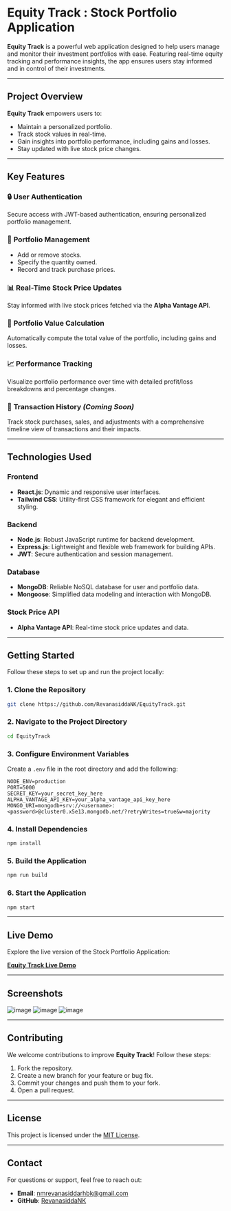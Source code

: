 # Equity Track : Stock Portfolio Application

**Equity Track** is a powerful web application designed to help users manage and monitor their investment portfolios with ease. Featuring real-time equity tracking and performance insights, the app ensures users stay informed and in control of their investments.

---

## Project Overview

**Equity Track** empowers users to:
- Maintain a personalized portfolio.
- Track stock values in real-time.
- Gain insights into portfolio performance, including gains and losses.
- Stay updated with live stock price changes.

---

## Key Features

### 🔒 **User Authentication**
Secure access with JWT-based authentication, ensuring personalized portfolio management.

### 💼 **Portfolio Management**
- Add or remove stocks.
- Specify the quantity owned.
- Record and track purchase prices.

### 📊 **Real-Time Stock Price Updates**
Stay informed with live stock prices fetched via the **Alpha Vantage API**.

### 🧮 **Portfolio Value Calculation**
Automatically compute the total value of the portfolio, including gains and losses.

### 📈 **Performance Tracking**
Visualize portfolio performance over time with detailed profit/loss breakdowns and percentage changes.

### 📅 **Transaction History** *(Coming Soon)*
Track stock purchases, sales, and adjustments with a comprehensive timeline view of transactions and their impacts.

---

## Technologies Used

### **Frontend**
- **React.js**: Dynamic and responsive user interfaces.
- **Tailwind CSS**: Utility-first CSS framework for elegant and efficient styling.

### **Backend**
- **Node.js**: Robust JavaScript runtime for backend development.
- **Express.js**: Lightweight and flexible web framework for building APIs.
- **JWT**: Secure authentication and session management.

### **Database**
- **MongoDB**: Reliable NoSQL database for user and portfolio data.
- **Mongoose**: Simplified data modeling and interaction with MongoDB.

### **Stock Price API**
- **Alpha Vantage API**: Real-time stock price updates and data.

---

## Getting Started

Follow these steps to set up and run the project locally:

### 1. Clone the Repository
```bash
git clone https://github.com/RevanasiddaNK/EquityTrack.git
```

### 2. Navigate to the Project Directory
```bash
cd EquityTrack
```

### 3. Configure Environment Variables
Create a `.env` file in the root directory and add the following:
```plaintext
NODE_ENV=production
PORT=5000
SECRET_KEY=your_secret_key_here
ALPHA_VANTAGE_API_KEY=your_alpha_vantage_api_key_here
MONGO_URI=mongodb+srv://<username>:<password>@cluster0.x5e13.mongodb.net/?retryWrites=true&w=majority
```

### 4. Install Dependencies
```bash
npm install
```

### 5. Build the Application
```bash
npm run build
```

### 6. Start the Application
```bash
npm start
```

---

## Live Demo

Explore the live version of the Stock Portfolio Application:

[**Equity Track Live Demo**](https://equitytrack.onrender.com)

---

## Screenshots 

![image](https://github.com/user-attachments/assets/5a027610-4d8f-4c0c-8599-4bc0cc82d027)
![image](https://github.com/user-attachments/assets/1efc93b9-586e-4f56-b0fa-aea3b75f0628)
![image](https://github.com/user-attachments/assets/68b67dcd-9413-46c7-b1ba-dc07dd3af8b2)

---

## Contributing

We welcome contributions to improve **Equity Track**! Follow these steps:

1. Fork the repository.
2. Create a new branch for your feature or bug fix.
3. Commit your changes and push them to your fork.
4. Open a pull request.

---

## License

This project is licensed under the [MIT License](LICENSE).

---

## Contact

For questions or support, feel free to reach out:
- **Email**: nmrevanasiddarhbk@gmail.com
- **GitHub**: [RevanasiddaNK](https://github.com/RevanasiddaNK)


